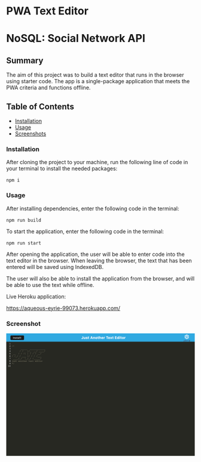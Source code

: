 # PWA Text Editor

# NoSQL: Social Network API

## Summary 

The aim of this project was to build a text editor that runs in the browser using starter code. The app is a single-package application that meets the PWA criteria and functions offline. 

## Table of Contents

- [Installation](#installation)
- [Usage](#bracket-expressions)
- [Screenshots](#Screenshots)

### Installation

After cloning the project to your machine, run the following line of code in your terminal to install the needed packages:

```
npm i
```

### Usage

After installing dependencies, enter the following code in the terminal:

```
npm run build
```

To start the application, enter the following code in the terminal:

```
npm run start
```

After opening the application, the user will be able to enter code into the text editor in the browser. When leaving the browser, the text that has been entered will be saved using IndexedDB.

The user will also be able to install the application from the browser, and will be able to use the text while offline.

Live Heroku application:

https://aqueous-eyrie-99073.herokuapp.com/

### Screenshot

![Screenshot](assets/screenshot/text-editor.png?raw=true "Screenshot")